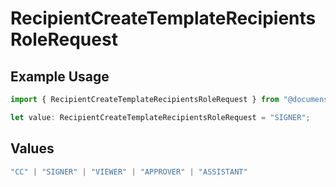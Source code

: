 # RecipientCreateTemplateRecipientsRoleRequest

## Example Usage

```typescript
import { RecipientCreateTemplateRecipientsRoleRequest } from "@documenso/sdk-typescript/models/operations";

let value: RecipientCreateTemplateRecipientsRoleRequest = "SIGNER";
```

## Values

```typescript
"CC" | "SIGNER" | "VIEWER" | "APPROVER" | "ASSISTANT"
```